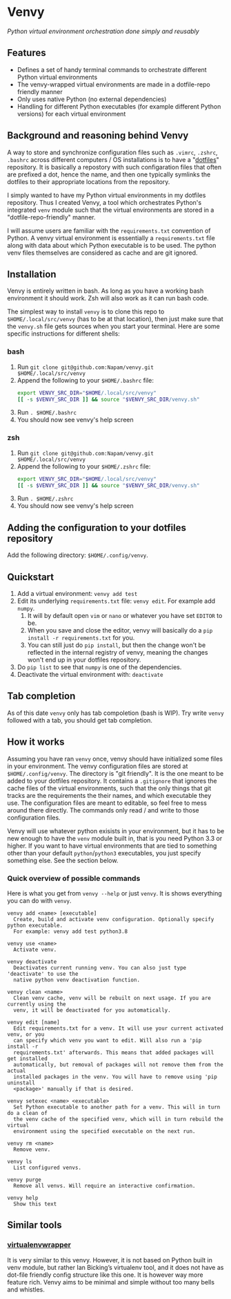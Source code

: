 
# Venvy
*Python virtual environment orchestration done simply and reusably*

## Features
- Defines a set of handy terminal commands to orchestrate different Python virtual environments
- The venvy-wrapped virtual environments are made in a dotfile-repo friendly manner
- Only uses native Python (no external dependencies)
- Handling for different Python executables (for example different Python versions) for each virtual environment

## Background and reasoning behind Venvy
A way to store and synchronize configuration files such as `.vimrc`, `.zshrc`, `.bashrc` across different computers / OS installations is to have a "[dotfiles](https://en.wikipedia.org/wiki/Hidden_file_and_hidden_directory#Unix_and_Unix-like_environments)" repository. It is basically a repostory with such configaration files that often are prefixed a dot, hence the name, and then one typically symlinks the dotfiles to their appropriate locations from the repository.

I simply wanted to have my Python virtual environments in my dotfiles repository. Thus I created Venvy, a tool which orchestrates Python's integrated `venv` module such that the virtual environments are stored in a "dotfile-repo-friendly" manner.

I will assume users are familiar with the `requirements.txt` convention of Python. A venvy virtual environment is essentially a `requirements.txt` file along with data about which Python executable is to be used. The python venv files themselves are considered as cache and are git ignored.

## Installation
Venvy is entirely written in bash. As long as you have a working bash environment it should work. Zsh will also work as it can run bash code.

The simplest way to install `venvy` is to clone this repo to `$HOME/.local/src/venvy` (has to be at that location), then just make sure that the `venvy.sh` file gets sources when you start your terminal. Here are some specific instructions for different shells:

### bash
1. Run `git clone git@github.com:Napam/venvy.git $HOME/.local/src/venvy`
1. Append the following to your `$HOME/.bashrc` file:
    ```bash
    export VENVY_SRC_DIR="$HOME/.local/src/venvy"
    [[ -s $VENVY_SRC_DIR ]] && source "$VENVY_SRC_DIR/venvy.sh"
    ```
1. Run `. $HOME/.bashrc`
1. You should now see venvy's help screen

### zsh
1. Run `git clone git@github.com:Napam/venvy.git $HOME/.local/src/venvy`
1. Append the following to your `$HOME/.zshrc` file:
    ```bash
    export VENVY_SRC_DIR="$HOME/.local/src/venvy"
    [[ -s $VENVY_SRC_DIR ]] && source "$VENVY_SRC_DIR/venvy.sh"
    ```
1. Run `. $HOME/.zshrc`
1. You should now see venvy's help screen

## Adding the configuration to your dotfiles repository
Add the following directory: `$HOME/.config/venvy`.

## Quickstart
1. Add a virtual environment: `venvy add test`
1. Edit its underlying `requirements.txt` file: `venvy edit`. For example add `numpy`.
    1. It will by default open `vim` or `nano` or whatever you have set `EDITOR` to be.
    1. When you save and close the editor, venvy will basically do a `pip install -r requirements.txt` for you.
    1. You can still just do `pip install`, but then the change won't be reflected in the internal registry of venvy, meaning the changes won't end up in your dotfiles repository.
1. Do `pip list` to see that `numpy` is one of the dependencies.
1. Deactivate the virtual environment with: `deactivate`

## Tab completion
As of this date `venvy` only has tab compoletion (bash is WIP). Try write `venvy` followed with a tab, you should get tab completion.

## How it works
Assuming you have ran `venvy` once, venvy should have initialized some files in your environment. The venvy configuration files are stored at `$HOME/.config/venvy`. The directory is "git friendly". It is the one meant to be added to your dotfiles repository. It contains a `.gitignore` that ignores the cache files of the virtual environments, such that the only things that git tracks are the requirements the their names, and which executable they use. The configuration files are meant to editable, so feel free to mess around there directly. The commands only read / and write to those configuration files.

Venvy will use whatever python exisists in your environment, but it has to be new enough to have the `venv` module built in, that is you need Python 3.3 or higher. If you want to have virtual environments that are tied to something other than your default `python`/`python3` executables, you just specify something else. See the section below.

### Quick overview of possible commands
Here is what you get from `venvy --help` or just `venvy`. It is shows everything you can do with `venvy`.
```
venvy add <name> [executable]
  Create, build and activate venv configuration. Optionally specify python executable.
  For example: venvy add test python3.8

venvy use <name>
  Activate venv.

venvy deactivate
  Deactivates current running venv. You can also just type 'deactivate' to use the
  native python venv deactivation function.

venvy clean <name>
  Clean venv cache, venv will be rebuilt on next usage. If you are currently using the
  venv, it will be deactivated for you automatically.

venvy edit [name]
  Edit requirements.txt for a venv. It will use your current activated venv, or you
  can specify which venv you want to edit. Will also run a 'pip install -r
  requirements.txt' afterwards. This means that added packages will get installed
  automatically, but removal of packages will not remove them from the actual
  installed packages in the venv. You will have to remove using 'pip uninstall
  <package>' manually if that is desired.

venvy setexec <name> <executable>
  Set Python executable to another path for a venv. This will in turn do a clean of
  the venv cache of the specified venv, which will in turn rebuild the virtual
  environment using the specified executable on the next run.

venvy rm <name>
  Remove venv.

venvy ls
  List configured venvs.

venvy purge
  Remove all venvs. Will require an interactive confirmation.

venvy help
  Show this text
```

## Similar tools

### [virtualenvwrapper](https://github.com/python-virtualenvwrapper/virtualenvwrapper)
It is very similar to this venvy. However, it is not based on Python built in venv module, but rather Ian Bicking’s virtualenv tool, and it does not have as dot-file friendly config structure like this one. It is however way more feature rich. Venvy aims to be minimal and simple without too many bells and whistles.
